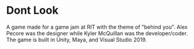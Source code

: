 # Dont Look

A game made for a game jam at RIT with the theme of "behind you". Alex Pecore was the designer while Kyler McQuillan was the developer/coder. The game is built in Unity, Maya, and Visual Studio 2019.
